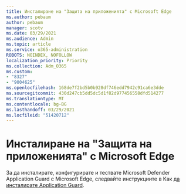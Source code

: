 ```yaml
---
title: Инсталиране на "Защита на приложенията" с Microsoft Edge
ms.author: pebaum
author: pebaum
manager: scotv
ms.date: 03/29/2021
ms.audience: Admin
ms.topic: article
ms.service: o365-administration
ROBOTS: NOINDEX, NOFOLLOW
localization_priority: Priority
ms.collection: Adm_O365
ms.custom:
- "8327"
- "9004625"
ms.openlocfilehash: 168de7f2bd5b0b928df746edd7942c91ca6e3dde
ms.sourcegitcommit: 430d247cb5dd5dc5d1f82d977456558dfd514277
ms.translationtype: MT
ms.contentlocale: bg-BG
ms.lasthandoff: 03/29/2021
ms.locfileid: "51420712"
---
```

# <a name="install-application-guard-with-microsoft-edge"></a>Инсталиране на "Защита на приложенията" с Microsoft Edge

За да инсталирате, конфигурирате и тествате Microsoft Defender Application Guard с Microsoft Edge, следвайте инструкциите в Как [да инсталирате Application Guard](https://go.microsoft.com/fwlink/?linkid=2152021).